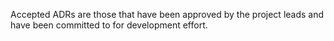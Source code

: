 Accepted ADRs are those that have been approved by the project leads and have been committed to for development effort. 